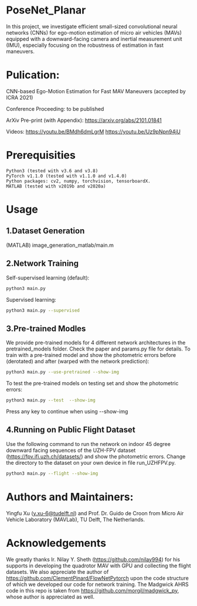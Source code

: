 # PoseNet_Planar
In this project, we investigate efficient small-sized convolutional neural networks (CNNs) for ego-motion estimation of micro air vehicles (MAVs) equipped with a downward-facing camera and inertial measurement unit (IMU), especially focusing on the robustness of estimation in fast maneuvers. 

# Pulication:
CNN-based Ego-Motion Estimation for Fast MAV Maneuvers (accepted by ICRA 2021)

Conference Proceeding: to be published

ArXiv Pre-print (with Appendix): https://arxiv.org/abs/2101.01841

Videos: https://youtu.be/BMdh6dmLgrM https://youtu.be/Uz9pNpn94jU

# Prerequisities
```
Python3 (tested with v3.6 and v3.8) 
PyTorch v1.1.0 (tested with v1.1.0 and v1.4.0)
Python packages: cv2, numpy, torchvision, tensorboardX.
MATLAB (tested with v2019b and v2020a)
```

# Usage
## 1.Dataset Generation 
(MATLAB) image_generation_matlab/main.m
## 2.Network Training
Self-supervised learning (default): 
```bash
python3 main.py
```
Supervised learning: 
```bash
python3 main.py --supervised
```
## 3.Pre-trained Modles
We provide pre-trained models for 4 different network architectures in the pretrained_models folder. Check the paper and params.py file for details. To train with a pre-trained model and show the photometric errors before (derotated) and after (warped with the network prediction):
```bash
python3 main.py --use-pretrained --show-img
```
To test the pre-trained models on testing set and show the photometric errors:
```bash
python3 main.py --test  --show-img
```
Press any key to continue when using --show-img

## 4.Running on Public Flight Dataset
Use the following command to run the network on indoor 45 degree downward facing sequences of the UZH-FPV dataset (https://fpv.ifi.uzh.ch/datasets/) and show the photometric errors. Change the directory to the dataset on your own device in file run_UZHFPV.py.
```bash
python3 main.py --flight --show-img
```
# Authors and Maintainers:
Yingfu Xu (y.xu-6@tudelft.nl) and Prof. Dr. Guido de Croon from Micro Air Vehicle Laboratory (MAVLab), TU Delft, The Netherlands.

# Acknowledgements

We greatly thanks Ir. Nilay Y. Sheth (https://github.com/nilay994) for his supports in developing the quadrotor MAV with GPU and collecting the flight datasets. We also appreciate the author of https://github.com/ClementPinard/FlowNetPytorch upon the code structure of which we developed our code for network training. The Madgwick AHRS code in this repo is taken from https://github.com/morgil/madgwick_py, whose author is appreciated as well.
